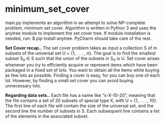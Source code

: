 # minimum_set_cover

main.py implements an algorithm in an attempt to solve NP-complete problem, minimum set cover. Algorithm is written in Python 3 and uses the anytree module to implement the set cover tree. If module installation is needed, run: $ pip install anytree. PyCharm should take care of the rest.

**Set Cover recap..**
The set cover problem takes as input a collection S of m subsets of the universal set U = {1, . . . , n}. The goal is to find the smallest subset S<sub>0</sub> ∈ S such that the union of the subsets in S<sub>0</sub> is U. Set cover arises whenever you try to efficiently acquire or represent items which have been packaged in a fixed set of lots. You want to obtain all the items while buying as few lots as possible. Finding a cover is easy, for you can buy one of each lot. However, by finding a small set cover you can avoid buying unnecessary lots.

**Regarding data sets..**
Each file has a name like “s-X-10-20”, meaning that the file contains a set of 20 subsets of special type X, with U = {1, . . . , 10}.  The first line of each file will contain the size of the universal set, and the second line the number of subsets in S. Each subsequent line contains a list of the elements in the associated subset.
